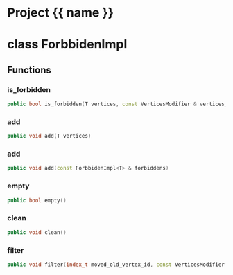 <script setup>
import {useRoute} from 'vitepress'
const {path} = useRoute()
const tokens = path.split('/')
const words = tokens[2].split('-');
for (let i = 0; i < words.length; i++) {
    words[i] = words[i].charAt(0).toUpperCase() + words[i].slice(1);
    words[i] = words[i].replace('geode', 'Geode')
}
const name = words.join('-');
</script>
# Project {{ name }}

# class ForbbidenImpl


## Functions

### is_forbidden

```cpp
public bool is_forbidden(T vertices, const VerticesModifier & vertices_modifier)
```


### add

```cpp
public void add(T vertices)
```


### add

```cpp
public void add(const ForbbidenImpl<T> & forbiddens)
```


### empty

```cpp
public bool empty()
```


### clean

```cpp
public void clean()
```


### filter

```cpp
public void filter(index_t moved_old_vertex_id, const VerticesModifier & vertices_modifier)
```




